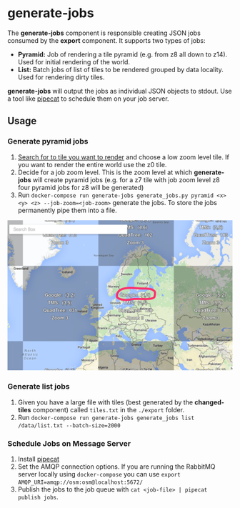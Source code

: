 # generate-jobs

The **generate-jobs** component is responsible creating JSON jobs consumed by the **export** component. It supports two types of jobs:

- **Pyramid:** Job of rendering a tile pyramid (e.g. from z8 all down to z14). Used for initial rendering of the world.
- **List:** Batch jobs of list of tiles to be rendered grouped by data locality. Used for rendering dirty tiles.

**generate-jobs** will output the jobs as individual JSON objects to stdout.
Use a tool like [pipecat](https://github.com/lukasmartinelli/pipecat) to schedule
them on your job server.

## Usage

### Generate pyramid jobs

1. [Search for to tile you want to render](http://www.maptiler.org/google-maps-coordinates-tile-bounds-projection/) and choose a low zoom level tile. If you want to render the entire world use the z0 tile.
2. Decide for a job zoom level. This is the zoom level at which **generate-jobs** will create pyramid jobs (e.g. for a z7 tile with job zoom level z8 four pyramid jobs for z8 will be generated)
3. Run `docker-compose run generate-jobs generate_jobs.py pyramid <x> <y> <z> --job-zoom=<job-zoom>` generate the jobs. To store the jobs permanently pipe them into a file.

![Choose tile from Tiles à la Google Maps](screenshot_choose_tile.png)

### Generate list jobs

1. Given you have a large file with tiles (best generated by the **changed-tiles** component) called `tiles.txt` in the `./export` folder.
2. Run `docker-compose run generate-jobs generate_jobs list /data/list.txt --batch-size=2000`

### Schedule Jobs on Message Server

1. Install [pipecat](https://github.com/lukasmartinelli/pipecat)
2. Set the AMQP connection options. If you are running the RabbitMQ server locally using `docker-compose` you can use `export AMQP_URI=amqp://osm:osm@localhost:5672/`
3. Publish the jobs to the job queue with `cat <job-file> | pipecat publish jobs`.
